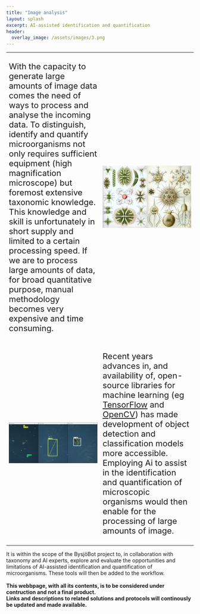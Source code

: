 ```yaml
---
title: "Image analysis"
layout: splash
excerpt: AI-assisted identification and quantification 
header:
  overlay_image: /assets/images/3.png
---
```



<style>
td, tr {
   border: none!important;
}
</style>

<table width="100%">
 <tr>
    <td width="50%"><p style="font-size:22px">With the capacity to generate large amounts of image data comes the need of ways to process and analyse the incoming data. To distinguish, identify and quantify microorganisms not only requires sufficient equipment (high magnification microscope) but foremost extensive taxonomic knowledge. This knowledge and skill is unfortunately in short supply and limited to a certain processing speed. If we are to process large amounts of data, for broad quantitative purpose, manual methodology becomes very expensive and time consuming.</p>
</td>
    <td width="50%"><img src="/assets/images/3.1.jpg" width="100%">
</td>
</tr>

 <tr>
     <td><img src="/assets/images/3.2.PNG" width="100%">
</td>
    <td><p style="font-size:22px">Recent years advances in, and availability of, open-source libraries for machine learning (eg <a href="https://www.tensorflow.org/">TensorFlow</a> and <a href="https://opencv.org/">OpenCV</a>) has made development of object detection and classification models more accessible. Employing Ai to assist in the identification and quantification of microscopic organisms would then enable for the processing of large amounts of image.</p>
</td>
</tr>
</table>
It is within the scope of the BysjöBot project to, in collaboration with taxonomy and AI experts, explore and evaluate the opportunities and limitations of AI-assisted identification and quantification of microorganisms. These tools will then be added to the workflow.
<br>
<br>
<strong>This webbpage, with all its contents, is to be considered under contruction and not a final product.</strong>
<br>
<strong>Links and descriptions to related solutions and protocols will continously be updated and made available.</strong>
